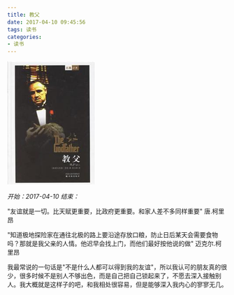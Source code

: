 ```yaml
---
title: 教父
date: 2017-04-10 09:45:56
tags: 读书
categories:
- 读书
---
```


![](教父/s3303695.jpg)

_开始：2017-04-10_
_结束：_

"友谊就是一切。比天赋更重要，比政府更重要。和家人差不多同样重要" 唐.柯里昂

"知道极地探险家在通往北极的路上要沿途存放口粮，防止日后某天会需要食物吗？那就是我父亲的人情。他迟早会找上门，而他们最好按他说的做" 迈克尔.柯里昂

我最常说的一句话是"不是什么人都可以得到我的友谊"，所以我认可的朋友真的很少，很多时候不是别人不够出色，而是自己把自己锁起来了，不愿去深入接触别人。我大概就是这样子的吧，和我相处很容易，但是能够深入我内心的寥寥无几。